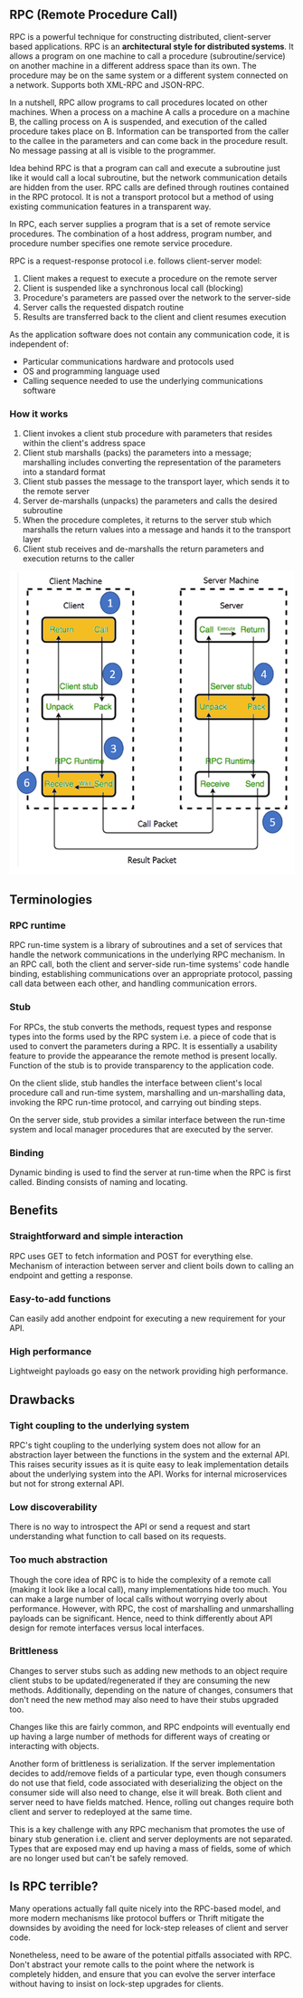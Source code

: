 ## RPC (Remote Procedure Call)

RPC is a powerful technique for constructing distributed, client-server based applications. RPC is an **architectural style for distributed systems**. It allows a program on one machine to call a procedure (subroutine/service) on another machine in a different address space than its own. The procedure may be on the same system or a different system connected on a network. Supports both XML-RPC and JSON-RPC.

In a nutshell, RPC allow programs to call procedures located on other machines. When a process on a machine A calls a procedure on a machine B, the calling process on A is suspended, and execution of the called procedure takes place on B. Information can be transported from the caller to the callee in the parameters and can come back in the procedure result. No message passing at all is visible to the programmer.

Idea behind RPC is that a program can call and execute a subroutine just like it would call a local subroutine, but the network communication details are hidden from the user. RPC calls are defined through routines contained in the RPC protocol. It is not a transport protocol but a method of using existing communication features in a transparent way.

In RPC, each server supplies a program that is a set of remote service procedures. The combination of a host address, program number, and procedure number specifies one remote service procedure.

RPC is a request-response protocol i.e. follows client-server model:

1. Client makes a request to execute a procedure on the remote server
2. Client is suspended like a synchronous local call (blocking)
3. Procedure's parameters are passed over the network to the server-side
4. Server calls the requested dispatch routine
5. Results are transferred back to the client and client resumes execution

As the application software does not contain any communication code, it is independent of:

- Particular communications hardware and protocols used
- OS and programming language used
- Calling sequence needed to use the underlying communications software

### How it works

1. Client invokes a client stub procedure with parameters that resides within the client's address space
2. Client stub marshalls (packs) the parameters into a message; marshalling includes converting the representation of the parameters into a standard format
3. Client stub passes the message to the transport layer, which sends it to the remote server
4. Server de-marshalls (unpacks) the parameters and calls the desired subroutine
5. When the procedure completes, it returns to the server stub which marshalls the return values into a message and hands it to the transport layer
6. Client stub receives and de-marshalls the return parameters and execution returns to the caller

<img src="./assets/RPC.PNG">

## Terminologies

### RPC runtime

RPC run-time system is a library of subroutines and a set of services that handle the network communications in the underlying RPC mechanism. In an RPC call, both the client and server-side run-time systems' code handle binding, establishing communications over an appropriate protocol, passing call data between each other, and handling communication errors.

### Stub

For RPCs, the stub converts the methods, request types and response types into the forms used by the RPC system i.e. a piece of code that is used to convert the parameters during a RPC. It is essentially a usability feature to provide the appearance the remote method is present locally. Function of the stub is to provide transparency to the application code.

On the client slide, stub handles the interface between client's local procedure call and run-time system, marshalling and un-marshalling data, invoking the RPC run-time protocol, and carrying out binding steps.

On the server side, stub provides a similar interface between the run-time system and local manager procedures that are executed by the server.

### Binding

Dynamic binding is used to find the server at run-time when the RPC is first called. Binding consists of naming and locating.

## Benefits

### Straightforward and simple interaction

RPC uses GET to fetch information and POST for everything else. Mechanism of interaction between server and client boils down to calling an endpoint and getting a response.

### Easy-to-add functions

Can easily add another endpoint for executing a new requirement for your API.

### High performance

Lightweight payloads go easy on the network providing high performance.

## Drawbacks

### Tight coupling to the underlying system

RPC's tight coupling to the underlying system does not allow for an abstraction layer between the functions in the system and the external API. This raises security issues as it is quite easy to leak implementation details about the underlying system into the API. Works for internal microservices but not for strong external API.

### Low discoverability

There is no way to introspect the API or send a request and start understanding what function to call based on its requests.

### Too much abstraction

Though the core idea of RPC is to hide the complexity of a remote call (making it look like a local call), many implementations hide too much. You can make a large number of local calls without worrying overly about performance. However, with RPC, the cost of marshalling and unmarshalling payloads can be significant. Hence, need to think differently about API design for remote interfaces versus local interfaces.

### Brittleness

Changes to server stubs such as adding new methods to an object require client stubs to be updated/regenerated if they are consuming the new methods. Additionally, depending on the nature of changes, consumers that don't need the new method may also need to have their stubs upgraded too.

Changes like this are fairly common, and RPC endpoints will eventually end up having a large number of methods for different ways of creating or interacting with objects.

Another form of brittleness is serialization. If the server implementation decides to add/remove fields of a particular type, even though consumers do not use that field, code associated with deserializing the object on the consumer side will also need to change, else it will break. Both client and server need to have fields matched. Hence, rolling out changes require both client and server to redeployed at the same time.

This is a key challenge with any RPC mechanism that promotes the use of binary stub generation i.e. client and server deployments are not separated. Types that are exposed may end up having a mass of fields, some of which are no longer used but can't be safely removed.

## Is RPC terrible?

Many operations actually fall quite nicely into the RPC-based model, and more modern mechanisms like protocol buffers or Thrift mitigate the downsides by avoiding the need for lock-step releases of client and server code.

Nonetheless, need to be aware of the potential pitfalls associated with RPC. Don't abstract your remote calls to the point where the network is completely hidden, and ensure that you can evolve the server interface without having to insist on lock-step upgrades for clients.
